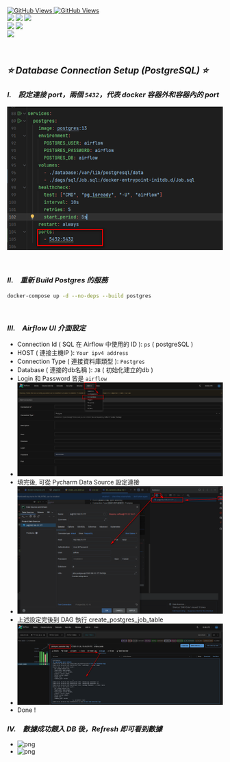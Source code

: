 <a href='https://github.com/dl-jack-123/CAED'><img alt='GitHub Views' src='https://views.whatilearened.today/views/github/dl-jack-123/CAED.svg'> 
<a href='https://github.com/dl-jack-123/CAED'><img alt='GitHub Views' src='https://img.shields.io/badge/dynamic/json?color=success&label=Clone&query=count_total&url=https://gist.githubusercontent.com/dl-jack-123/7b40f4b7a8ef0f41258dd5343a77e1a9/raw/CAED_clone.json&logo=github](https://github.com/Junwu0615/How-To-Use-Clone-Shields'> <br> 
[![](https://img.shields.io/badge/Project-Apache_Airflow-blue.svg?style=plastic)](https://github.com/dl-jack-123/CAED) 
[![](https://img.shields.io/badge/Project-Docker-blue.svg?style=plastic)](https://github.com/dl-jack-123/CAED) 
[![](https://img.shields.io/badge/Project-Crawler-blue.svg?style=plastic)](https://github.com/dl-jack-123/CAED) <br>
[![](https://img.shields.io/badge/Language-Python_3.12.0-blue.svg?style=plastic)](https://www.python.org/) 
[![](https://img.shields.io/badge/Operating_System-Windows_10-blue.svg?style=plastic)](https://www.microsoft.com/zh-tw/software-download/windows10) <br>
[![](https://img.shields.io/badge/Database-PostgreSQL-yellow.svg?style=plastic)](https://github.com/dl-jack-123/CAED) 

<br>

## *⭐ Database Connection Setup (PostgreSQL) ⭐*

### *I.　設定連接 port，兩個 `5432`，代表 docker 容器外和容器內的 port*
![png](../sample/db_connect_setup_0.png)

<br>

### *II.　重新 Build Postgres 的服務*
```bash
docker-compose up -d --no-deps --build postgres
```

<br>

### *III.　Airflow UI 介面設定*
- Connection Id ( SQL 在 Airflow 中使用的 ID ): `ps` ( postgreSQL )
- HOST ( 連接主機IP ): `Your ipv4 address`
- Connection Type ( 連接資料庫類型 ): `Postgres`
- Database ( 連接的db名稱 ): `JB` ( 初始化建立的db )
- Login 和 Password 皆是 `airflow`
- ![png](../sample/db_connect_setup_1.png)
- 填完後, 可從 Pycharm Data Source 設定連接
- ![png](../sample/db_connect_setup_4.png)
- 上述設定完後到 DAG 執行 create_postgres_job_table
- ![png](../sample/db_connect_setup_5.png)
- Done !

### *IV.　數據成功餵入 DB 後，Refresh 即可看到數據*
- <img alt="png" width='400' height='500' src="https://github.com/dl-jack-123/CAED/blob/main/sample/db_connect_setup_6.png"/>
- <img alt="png" width='400' height='500' src="https://github.com/dl-jack-123/CAED/blob/main/sample/db_connect_setup_7.png"/>
[//]: # (- ![png]&#40;../sample/db_connect_setup_6.png&#41;)
[//]: # (- ![png]&#40;../sample/db_connect_setup_7.png&#41;)

